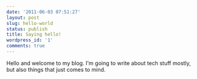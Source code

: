 ```yaml
---
date: '2011-06-03 07:51:27'
layout: post
slug: hello-world
status: publish
title: Saying hello!
wordpress_id: '1'
comments: true
---
```


Hello and welcome to my blog. I'm going to write about tech stuff mostly, but also things that just comes to mind.
